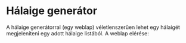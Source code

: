 # Hálaige generátor
A hálaige generátorral (egy weblap) véletlenszerűen lehet egy hálaigét megjeleníteni egy adott hálaige listából.
A weblap elérése: 
